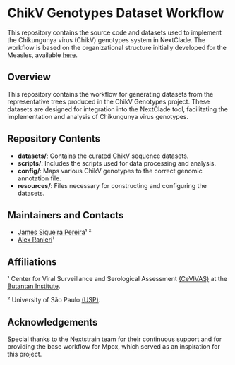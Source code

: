 # ChikV Genotypes Dataset Workflow

This repository contains the source code and datasets used to implement the Chikungunya virus (ChikV) genotypes system in NextClade. The workflow is based on the organizational structure initially developed for the Measles, available [here](https://github.com/nextstrain/measles/tree/fe1d086f78711b2b9ea8d38bd4b45e1984a41760/nextclade_genome/defaults/genome_dataset).

## Overview

This repository contains the workflow for generating datasets from the representative trees produced in the ChikV Genotypes project. These datasets are designed for integration into the NextClade tool, facilitating the implementation and analysis of Chikungunya virus genotypes.

## Repository Contents

- **datasets/**: Contains the curated ChikV sequence datasets.
- **scripts/**: Includes the scripts used for data processing and analysis.
- **config/**: Maps various ChikV genotypes to the correct genomic annotation file.
- **resources/**: Files necessary for constructing and configuring the datasets.


## Maintainers and Contacts

- [James Siqueira Pereira](https://github.com/jamessiqueirap)¹ ²
- [Alex Ranieri](https://github.com/alex-ranieri)¹

## Affiliations

¹ Center for Viral Surveillance and Serological Assessment [(CeVIVAS)](https://bv.fapesp.br/en/auxilios/110575/continuous-improvement-of-vaccines-center-for-viral-surveillance-and-serological-assessment-cevivas/) at the [Butantan Institute](https://en.butantan.gov.br/).

² University of São Paulo [(USP)](https://www5.usp.br/english/institutional/).


## Acknowledgements

Special thanks to the Nextstrain team for their continuous support and for providing the base workflow for Mpox, which served as an inspiration for this project.
